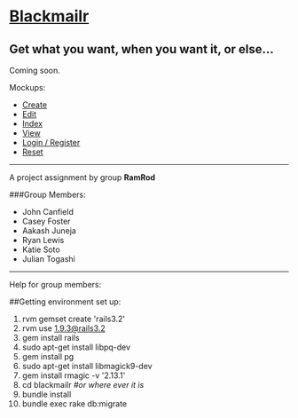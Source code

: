 [Blackmailr](http://blackmailr.herokuapp.com/)
==========
Get what you want, when you want it, or else...
----------
Coming soon.

Mockups:

* [Create](http://blackmailr.herokuapp.com/assets/mockups/create.png)
* [Edit](http://blackmailr.herokuapp.com/assets/mockups/edit.png)
* [Index](http://blackmailr.herokuapp.com/assets/mockups/index.png)
* [View](http://blackmailr.herokuapp.com/assets/mockups/view.png)
* [Login / Register](http://blackmailr.herokuapp.com/assets/mockups/login_register.png)
* [Reset](http://blackmailr.herokuapp.com/assets/mockups/reset.png)

----------
A project assignment by group **RamRod**

###Group Members:
* John Canfield
* Casey Foster
* Aakash Juneja
* Ryan Lewis
* Katie Soto
* Julian Togashi
----------

Help for group members:

##Getting environment set up:
1. rvm gemset create 'rails3.2'
2. rvm use 1.9.3@rails3.2
3. gem install rails
4. sudo apt-get install libpq-dev
5. gem install pg
6. sudo apt-get install libmagick9-dev
7. gem install rmagic -v '2.13.1'
8. cd blackmailr *#or where ever it is*
9. bundle install
10. bundle exec rake db:migrate